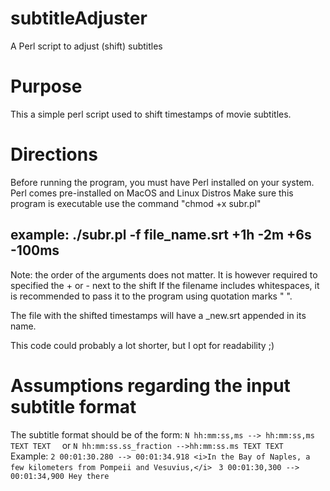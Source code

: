 # subtitleAdjuster
A Perl script to adjust (shift) subtitles 

# Purpose
This a simple perl script used to shift timestamps of movie subtitles.

# Directions
Before running the program, you must have Perl installed on your system.
Perl comes pre-installed on MacOS and Linux Distros
Make sure this program is executable use the command "chmod +x subr.pl"

## example: ./subr.pl -f file_name.srt +1h -2m +6s -100ms
Note: the order of the arguments does not matter. 
      It is however required to specified the + or - next to the shift
      If the filename includes whitespaces, it is recommended to pass
      it to the program using quotation marks " ".

The file with the shifted timestamps will have a _new.srt appended
in its name. 

This code could probably a lot shorter, but I opt for readability ;) 


# Assumptions regarding the input subtitle format
The subtitle format should be of the form: 
`N
hh:mm:ss,ms --> hh:mm:ss,ms 
TEXT TEXT 
`
or 
`N
hh:mm:ss.ss_fraction -->hh:mm:ss.ms
TEXT TEXT 
`
Example: 
`2
00:01:30.280 --> 00:01:34.918
<i>In the Bay of Naples, a few kilometers
from Pompeii and Vesuvius,</i>
`
`3
00:01:30,300 --> 00:01:34,900
Hey there`
